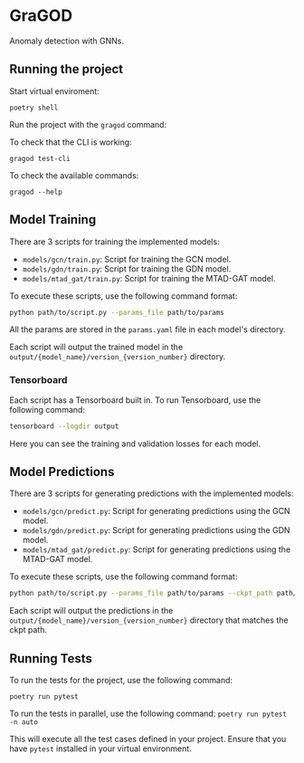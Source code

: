 # GraGOD

Anomaly detection with GNNs.

## Running the project

Start virtual enviroment:

`poetry shell`

Run the project with the `gragod` command:

To check that the CLI is working:

`gragod test-cli`

To check the available commands:

`gragod --help`

## Model Training

There are 3 scripts for training the implemented models:

- `models/gcn/train.py`: Script for training the GCN model.
- `models/gdn/train.py`: Script for training the GDN model.
- `models/mtad_gat/train.py`: Script for training the MTAD-GAT model.

To execute these scripts, use the following command format:

```bash
python path/to/script.py --params_file path/to/params
```

All the params are stored in the `params.yaml` file in each model's directory.

Each script will output the trained model in the `output/{model_name}/version_{version_number}` directory.

### Tensorboard

Each script has a Tensorboard built in. To run Tensorboard, use the following command:

```bash
tensorboard --logdir output
```

Here you can see the training and validation losses for each model.

## Model Predictions

There are 3 scripts for generating predictions with the implemented models:

- `models/gcn/predict.py`: Script for generating predictions using the GCN model.
- `models/gdn/predict.py`: Script for generating predictions using the GDN model.
- `models/mtad_gat/predict.py`: Script for generating predictions using the MTAD-GAT model.

To execute these scripts, use the following command format:

```bash
python path/to/script.py --params_file path/to/params --ckpt_path path/to/ckpt
```

Each script will output the predictions in the `output/{model_name}/version_{version_number}` directory that matches the ckpt path.

## Running Tests

To run the tests for the project, use the following command:

`poetry run pytest`

To run the tests in parallel, use the following command:
`poetry run pytest -n auto`

This will execute all the test cases defined in your project. Ensure that you have `pytest` installed in your virtual environment.
